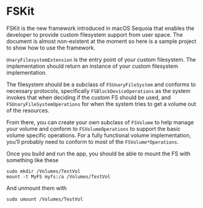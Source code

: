 # FSKit

FSKit is the new framework introduced in macOS Sequoia that enables the developer to provide custom filesystem support from user space. The document is almost non-existent at the moment so here is a sample project to show how to use the framework.

`UnaryFilesystemExtension` is the entry point of your custom filesystem. The implementation should return an instance of your custom filesystem implementation.

The filesystem should be a subclass of `FSUnaryFileSystem` and conforms to necessary protocols, specifically `FSBlockDeviceOperations` as the system invokes that when deciding if the custom FS should be used, and `FSUnaryFileSystemOperations` for when the system tries to get a volume out of the resources.

From there, you can create your own subclass of `FSVolume` to help manage your volume and conform to `FSVolumeOperations` to support the basic volume specific operations. For a fully functional volume implementation, you’ll probably need to conform to most of the `FSVolume*Operations`.

Once you build and run the app, you should be able to mount the FS with something like these

```
sudo mkdir /Volumes/TestVol
mount -t MyFS myfs:/a /Volumes/TestVol
```

And unmount them with

```
sudo umount /Volumes/TestVol
```
